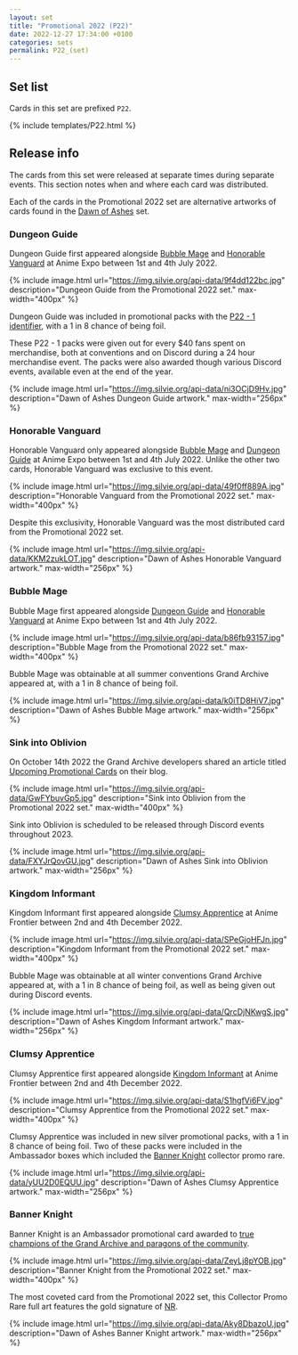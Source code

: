 ```yaml
---
layout: set
title: "Promotional 2022 (P22)"
date: 2022-12-27 17:34:00 +0100
categories: sets
permalink: P22_(set)
---
```

## Set list

Cards in this set are prefixed `P22`.

{% include templates/P22.html %}

## Release info

The cards from this set were released at separate times during separate events. This section notes when and where each card was distributed.

Each of the cards in the Promotional 2022 set are alternative artworks of cards found in the [Dawn of Ashes](/DOA_1st_(set)) set.

### Dungeon Guide

Dungeon Guide first appeared alongside [Bubble Mage](#bubble-mage) and [Honorable Vanguard](#honorable-vanguard) at Anime Expo between 1st and 4th July 2022.

{% include image.html url="https://img.silvie.org/api-data/9f4dd122bc.jpg" description="Dungeon Guide from the Promotional 2022 set." max-width="400px" %}

Dungeon Guide was included in promotional packs with the [P22 - 1 identifier](/promotional-packs#identifier-code-p22---1), with a 1 in 8 chance of being foil.

These P22 - 1 packs were given out for every $40 fans spent on merchandise, both at conventions and on Discord during a 24 hour merchandise event. The packs were also awarded though various Discord events, available even at the end of the year.

{% include image.html url="https://img.silvie.org/api-data/ni3OCjD9Hv.jpg" description="Dawn of Ashes Dungeon Guide artwork." max-width="256px" %}

### Honorable Vanguard

Honorable Vanguard only appeared alongside [Bubble Mage](#bubble-mage) and [Dungeon Guide](#dungeon-guide) at Anime Expo between 1st and 4th July 2022. Unlike the other two cards, Honorable Vanguard was exclusive to this event.

{% include image.html url="https://img.silvie.org/api-data/49f0ff889A.jpg" description="Honorable Vanguard from the Promotional 2022 set." max-width="400px" %}

Despite this exclusivity, Honorable Vanguard was the most distributed card from the Promotional 2022 set.

{% include image.html url="https://img.silvie.org/api-data/KKM2zukLOT.jpg" description="Dawn of Ashes Honorable Vanguard artwork." max-width="256px" %}

### Bubble Mage

Bubble Mage first appeared alongside [Dungeon Guide](#dungeon-guide) and [Honorable Vanguard](#honorable-vanguard) at Anime Expo between 1st and 4th July 2022.

{% include image.html url="https://img.silvie.org/api-data/b86fb93157.jpg" description="Bubble Mage from the Promotional 2022 set." max-width="400px" %}

Bubble Mage was obtainable at all summer conventions Grand Archive appeared at, with a 1 in 8 chance of being foil.

{% include image.html url="https://img.silvie.org/api-data/k0iTD8HiV7.jpg" description="Dawn of Ashes Bubble Mage artwork." max-width="256px" %}

### Sink into Oblivion

On October 14th 2022 the Grand Archive developers shared an article titled [Upcoming Promotional Cards](https://www.gatcg.com/article/upcoming-promotional-cards) on their blog.

{% include image.html url="https://img.silvie.org/api-data/GwFYbuvGp5.jpg" description="Sink into Oblivion from the Promotional 2022 set." max-width="400px" %}

Sink into Oblivion is scheduled to be released through Discord events throughout 2023.

{% include image.html url="https://img.silvie.org/api-data/FXYJrQovGU.jpg" description="Dawn of Ashes Sink into Oblivion artwork." max-width="256px" %}

### Kingdom Informant

Kingdom Informant first appeared alongside [Clumsy Apprentice](#clumsy-apprentice) at Anime Frontier between 2nd and 4th December 2022.

{% include image.html url="https://img.silvie.org/api-data/SPeGjoHFJn.jpg" description="Kingdom Informant from the Promotional 2022 set." max-width="400px" %}

Bubble Mage was obtainable at all winter conventions Grand Archive appeared at, with a 1 in 8 chance of being foil, as well as being given out during Discord events.

{% include image.html url="https://img.silvie.org/api-data/QrcDjNKwgS.jpg" description="Dawn of Ashes Kingdom Informant artwork." max-width="256px" %}

### Clumsy Apprentice

Clumsy Apprentice first appeared alongside [Kingdom Informant](#kingdom-informant) at Anime Frontier between 2nd and 4th December 2022.

{% include image.html url="https://img.silvie.org/api-data/S1hgfVi6FV.jpg" description="Clumsy Apprentice from the Promotional 2022 set." max-width="400px" %}

Clumsy Apprentice was included in new silver promotional packs, with a 1 in 8 chance of being foil. Two of these packs were included in the Ambassador boxes which included the [Banner Knight](#banner-knight) collector promo rare.

{% include image.html url="https://img.silvie.org/api-data/yUU2D0EQUU.jpg" description="Dawn of Ashes Clumsy Apprentice artwork." max-width="256px" %}

### Banner Knight

Banner Knight is an Ambassador promotional card awarded to [true champions of the Grand Archive and paragons of the community](https://www.gatcg.com/article/upcoming-promotional-cards).

{% include image.html url="https://img.silvie.org/api-data/ZeyLj8pYOB.jpg" description="Banner Knight from the Promotional 2022 set." max-width="400px" %}

The most coveted card from the Promotional 2022 set, this Collector Promo Rare full art features the gold signature of <span class="dead-link">[NR](/illustrators#NR)</span>.

{% include image.html url="https://img.silvie.org/api-data/Aky8DbazoU.jpg" description="Dawn of Ashes Banner Knight artwork." max-width="256px" %}